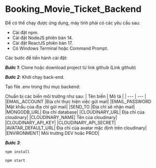 # Booking_Movie_Ticket_Backend
Để có thể chạy được ứng dụng, máy tính phải có các yêu cầu sau:

- Cài đặt npm.
- Cài đặt NodeJS phiên bản 14.
- Cài đặt ReactJS phiên bản 17.
- Có Windows Terminal hoặc Command Prompt.

Các bước để tiến hành cài đặt:

***Bước 1***: Clone hoặc download project từ link github (Link github)

***Bước 2***: Khởi chạy back-end.

Tạo file .env trong thư mục backend:

Chuẩn bị các biến môi trường như sau:
| Tên biến | Mô tả |
| --- | --- |
|EMAIL_ACCOUNT |Địa chỉ thực hiện việc gửi mail|
|EMAIL_PASSWORD |Mật khẩu của địa chỉ gửi mail|
|SEND_TO |Địa chỉ sẽ nhận mail|
|MONGODB_URL| Địa chỉ database|
|CLOUDINARY_URL| Địa chỉ của cloudinary|
|CLOUDINARY_NAME| Tên của cloudinary|
|CLOUDINARY_API_KEY|
|CLOUDINARY_API_SECRET|
|AVATAR_DEFAULT_URL| Địa chỉ của avatar mặc định trên cloudinary|
|ENVIRONMENT| Môi trường DEV hoăc PROD|

***Bước 3***:

`npm install`

`npm start`
